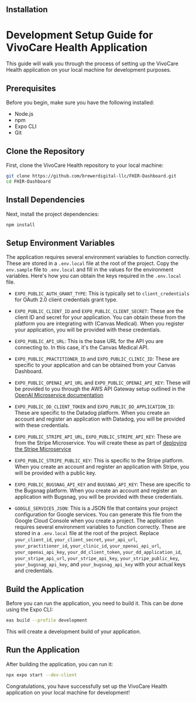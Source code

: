 ## Installation 
# Development Setup Guide for VivoCare Health Application

This guide will walk you through the process of setting up the VivoCare Health application on your local machine for development purposes.

## Prerequisites

Before you begin, make sure you have the following installed:

- Node.js
- npm
- Expo CLI
- Git

## Clone the Repository

First, clone the VivoCare Health repository to your local machine:

```bash
git clone https://github.com/brewerdigital-llc/FHIR-Dashboard.git
cd FHIR-Dashboard
```

## Install Dependencies

Next, install the project dependencies:

```bash
npm install
```

## Setup Environment Variables
The application requires several environment variables to function correctly. These are stored in a `.env.local` file at the root of the project. 
Copy the `env.sample` file to `.env.local` and fill in the values for the environment variables.
Here's how you can obtain the keys required in the `.env.local` file. 

- `EXPO_PUBLIC_AUTH_GRANT_TYPE`: This is typically set to `client_credentials` for OAuth 2.0 client credentials grant type.

- `EXPO_PUBLIC_CLIENT_ID` and `EXPO_PUBLIC_CLIENT_SECRET`: These are the client ID and secret for your application. You can obtain these from the platform you are integrating with (Canvas Medical). When you register your application, you will be provided with these credentials.

- `EXPO_PUBLIC_API_URL`: This is the base URL for the API you are connecting to. In this case, it's the Canvas Medical API.

- `EXPO_PUBLIC_PRACTITIONER_ID` and `EXPO_PUBLIC_CLINIC_ID`: These are specific to your application and can be obtained from your Canvas Dashboard.

- `EXPO_PUBLIC_OPENAI_API_URL` and `EXPO_PUBLIC_OPENAI_API_KEY`: These will be provided to you through the AWS API Gateway setup outlined in the [OpenAI Microservice documentation](https://github.com/brewerdigital-llc/fhir-ai-ms)

- `EXPO_PUBLIC_DD_CLIENT_TOKEN` and `EXPO_PUBLIC_DD_APPLICATION_ID`: These are specific to the Datadog platform. When you create an account and register an application with Datadog, you will be provided with these credentials.

- `EXPO_PUBLIC_STRIPE_API_URL`, `EXPO_PUBLIC_STRIPE_API_KEY`: These are from the Stripe Microservice.  You will create these as part of [deploying the Stripe Microservice](https://github.com/brewerdigital-llc/stripe-microservice)

- `EXPO_PUBLIC_STRIPE_PUBLIC_KEY`: This is specific to the Stripe platform. When you create an account and register an application with Stripe, you will be provided with a public key.

- `EXPO_PUBLIC_BUGSNAG_API_KEY` and `BUGSNAG_API_KEY`: These are specific to the Bugsnag platform. When you create an account and register an application with Bugsnag, you will be provided with these credentials.

- `GOOGLE_SERVICES_JSON`: This is a JSON file that contains your project configuration for Google services. You can generate this file from the Google Cloud Console when you create a project.
The application requires several environment variables to function correctly. These are stored in a `.env.local` file at the root of the project. 
Replace `your_client_id`, `your_client_secret`, `your_api_url`, `your_practitioner_id`, `your_clinic_id`, `your_openai_api_url`, `your_openai_api_key`, `your_dd_client_token`, `your_dd_application_id`, `your_stripe_api_url`, `your_stripe_api_key`, `your_stripe_public_key`, `your_bugsnag_api_key`, and `your_bugsnag_api_key` with your actual keys and credentials.

## Build the Application

Before you can run the application, you need to build it. This can be done using the Expo CLI:

```bash
eas build --profile development
```

This will create a development build of your application.

## Run the Application

After building the application, you can run it:

```bash
npx expo start --dev-client
```

Congratulations, you have successfully set up the VivoCare Health application on your local machine for development!


